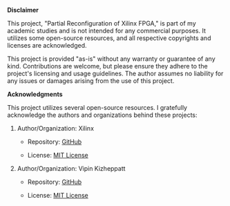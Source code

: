 **Disclaimer**

This project, "Partial Reconfiguration of Xilinx FPGA," is part of my
academic studies and is not intended for any commercial purposes. It
utilizes some open-source resources, and all respective copyrights and
licenses are acknowledged.

This project is provided "as-is" without any warranty or guarantee of
any kind. Contributions are welcome, but please ensure they adhere to
the project's licensing and usage guidelines. The author assumes no
liability for any issues or damages arising from the use of this
project.


**Acknowledgments**

This project utilizes several open-source resources. I gratefully
acknowledge the authors and organizations behind these projects:

1)  Author/Organization: Xilinx

    - Repository:
      [GitHub](https://github.com/Xilinx/embeddedsw/tree/master/XilinxProcessorIPLib/drivers/devcfg/examples)

    - License: [MIT License](https://github.com/Xilinx/embeddedsw/blob/master/LICENSES/MIT)

2)  Author/Organization: Vipin Kizheppatt

    - Repository: [GitHub](https://github.com/vipinkmenon/prIcap)

    - License: [MIT License](https://github.com/vipinkmenon/prIcap/blob/master/LICENSE)
